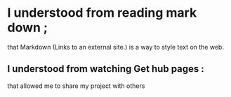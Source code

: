 # I understood from reading mark down ;

that Markdown (Links to an external site.) is a way to style text on the web.




## I understood from watching Get hub pages :
that allowed me to share my project with others
